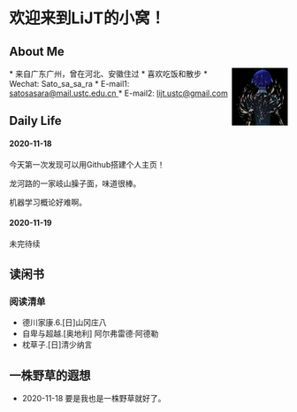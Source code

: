 # 欢迎来到LiJT的小窝！

## About Me
<img align="right" src="./title.jpg" width="20%">
* 来自广东广州，曾在河北、安徽住过
* 喜欢吃饭和散步
* Wechat: Sato_sa_sa_ra
* E-mail1: <a href="mailto:satosasara@mail.ustc.edu.cn"> satosasara@mail.ustc.edu.cn </a>
* E-mail2: <a href="mailto:lijt.ustc@gmail.com"> lijt.ustc@gmail.com </a>


## Daily Life
#### 2020-11-18
今天第一次发现可以用Github搭建个人主页！

龙河路的一家岐山臊子面，味道很棒。

机器学习概论好难啊。

#### 2020-11-19
未完待续


## 读闲书
### 阅读清单
* 德川家康.6.[日]山冈庄八
* 自卑与超越.[奥地利] 阿尔弗雷德·阿德勒
* 枕草子.[日]清少纳言


## 一株野草的遐想
* 2020-11-18 要是我也是一株野草就好了。
